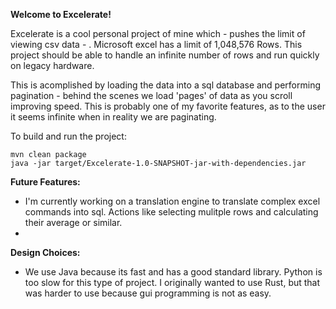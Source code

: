 **Welcome to Excelerate!**

Excelerate is a cool personal project of mine which - pushes the limit of viewing csv data - . Microsoft excel has a limit of 1,048,576 Rows. This project should be able to handle an infinite number of rows and run quickly on legacy hardware.

This is acomplished by loading the data into a sql database and performing pagination - behind the scenes we load 'pages' of data as you scroll improving speed. This is probably one of my favorite features, as to the user it seems infinite when in reality we are paginating.

To build and run the project:

```
mvn clean package
java -jar target/Excelerate-1.0-SNAPSHOT-jar-with-dependencies.jar
```

**Future Features:**

- I'm currently working on a translation engine to translate complex excel commands into sql. Actions like selecting mulitple rows and calculating their average or similar.
-

**Design Choices:**

- We use Java because its fast and has a good standard library. Python is too slow for this type of project. I originally wanted to use Rust, but that was harder to use because gui programming is not as easy.
